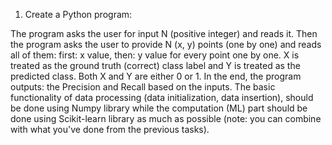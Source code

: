 1. Create a Python program:

The program asks the user for input N (positive integer) and reads it.
Then the program asks the user to provide N (x, y) points (one by one) and reads all of them: first: x value, then: y value for every point one by one. X is treated as the ground truth (correct) class label and Y is treated as the predicted class. Both X and Y are either 0 or 1.
In the end, the program outputs: the Precision and Recall based on the inputs.
The basic functionality of data processing (data initialization, data insertion), should be done using Numpy library while the computation (ML) part should be done using Scikit-learn library as much as possible (note: you can combine with what you've done from the previous tasks).
